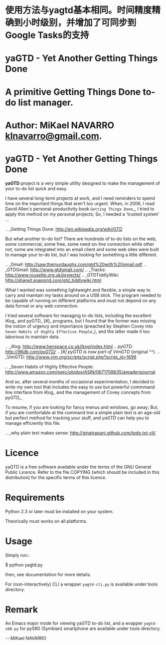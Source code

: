 # 使用方法与yagtd基本相同。时间精度精确到小时级别，并增加了可同步到Google Tasks的支持

#
# yaGTD - Yet Another Getting Things Done
# A primitive Getting Things Done to-do list manager.
# Author: MiKael NAVARRO <klnavarro@gmail.com>.
#

yaGTD - Yet Another Getting Things Done
=======================================

**yaGTD** project is a very simple utility designed to make the
management of your to-do list quick and easy.

I have several long-term projects at work, and I need reminders
to spend time on the important things that aren't too urgent.
When, in 2006, I read David Allen's personal-productivity book
`Getting Things Done`_, I tried to apply this method on my personal
projects;  So, I needed a 'trusted system' ...

.. _Getting Things Done: http://en.wikipedia.org/wiki/GTD

But what another to-do list?  There are hundreds of to-do lists on the
web, some commercial, some free, some need on-line connection while
other not, some are integrated into an email client and some web sites
were built to manage your to-do list, but I was looking for something
a little different.

.. _Gmail: http://saw.themurdaughs.com/gtd%20with%20gmail.pdf
.. _GTDGmail: http://www.gtdgmail.com/
.. _Tracks: http://www.rousette.org.uk/projects/
.. _GTDTiddlyWiki: http://shared.snapgrid.com/gtd_tiddlywiki.html

What I wanted was something lightweight and flexible, a simple way to
carry and maintain my tasks around on a USB stick.
The program needed to be capable of running on different platforms and
must not depend on any data format or any web connection.

I tried several software for managing to-do lists, including the excellent
iKog_ and pyGTD_ [#]_ programs, but I found that the former was missing the
notion of urgency and importance (preached by Stephen Covey into
`Seven Habits of Highly Effective People`_), and the latter made it
too laborious to maintain data.

.. _iKog: http://www.henspace.co.uk/ikog/index.html
.. _pyGTD: http://96db.com/pyGTD/
.. [#] pyGTD is now part of VimGTD_ (original ^^).
.. _VimGTD: http://www.vim.org/scripts/script.php?script_id=1699

.. _Seven Habits of Highly Effective People: http://www.amazon.com/exec/obidos/ASIN/0671708635/areadersjournal

And so, after several months of occasional experimentation, I decided
to write my own tool that includes the easy to use but powerful
commmand line interface from iKog_ and the management of Covey
concepts from pyGTD_.

To resume, if you are looking for fancy menus and windows, go away;
But, if you are comfortable at the command line a simple plain text is
an age-old but perfect method for tracking your stuff, and *yaGTD* can
help you to manage efficiently this file.

.. _why plain text makes sense: http://ginatrapani.github.com/todo.txt-cli/

Licence
=======

yaGTD is a free software available under the terms of the GNU General
Public Licence.  Refer to the file COPYING (which should be included
in this distribution) for the specific terms of this licence.

Requirements
============

Python 2.3 or later must be installed on your system.

Theorically must works on all platforms.

Usage
=====

Simply run::

  $ python yagtd.py

then, see documentation for more details.

For (non-interactively) CLI a wrapper ``yagtd-cli.py`` is available
under tools directory.

Remark
======

An Emacs major mode for viewing yaGTD to-do list, and a wrapper
``yagtd-s60.py`` for pyS60 (Symbian) smartphone are available under
tools directory.

--
MiKael NAVARRO
